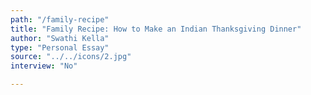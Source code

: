 ```yaml
---
path: "/family-recipe"
title: "Family Recipe: How to Make an Indian Thanksgiving Dinner"
author: "Swathi Kella"
type: "Personal Essay"
source: "../../icons/2.jpg"
interview: "No"

---
```



